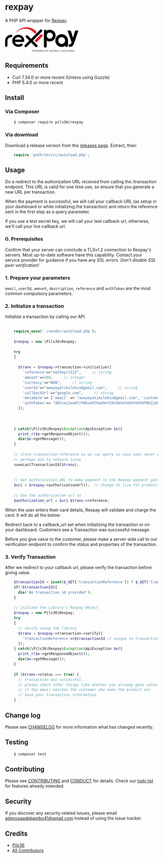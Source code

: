 # rexpay


A PHP API wrapper for [Rexpay](https://www.myrexpay.com/).

[![Rexpay](img/rexpay.svg "Rexpay")](https://www.myrexpay.com/)

## Requirements
- Curl 7.34.0 or more recent (Unless using Guzzle)
- PHP 5.4.0 or more recent

## Install

### Via Composer

``` bash
    $ composer require pils36/rexpay
```

### Via download

Download a release version from the [releases page](https://github.com/Pils36/rexpay/releases).
Extract, then:
``` php
    require 'path/to/src/autoload.php';
```

## Usage

Do a redirect to the authorization URL received from calling the /transaction endpoint. This URL is valid for one time use, so ensure that you generate a new URL per transaction.

When the payment is successful, we will call your callback URL (as setup in your dashboard or while initializing the transaction) and return the reference sent in the first step as a query parameter.

If you use a test secret key, we will call your test callback url, otherwise, we'll call your live callback url.

### 0. Prerequisites
Confirm that your server can conclude a TLSv1.2 connection to Rexpay's servers. Most up-to-date software have this capability. Contact your service provider for guidance if you have any SSL errors.
*Don't disable SSL peer verification!*

### 1. Prepare your parameters
`email`, `userId`, `amount`, `description`, `reference` and `authToken` are the most common compulsory parameters.

### 2. Initialize a transaction
Initialize a transaction by calling our API.

```php

    require_once('./vendor/autoload.php');

    $rexpay = new \Pils36\Rexpay;
    
    try
    {

      $tranx = $rexpay->transaction->initialize([
        'reference'=>"sm23oyr1122",     // string   
        'amount'=>200,     // integer   
        'currency'=>"NGN",     // string   
        'userId'=>"awoyeyetimilehin@gmail.com",     // string   
        'callbackUrl'=>"google.com",     // string   
        'metadata'=> ['email' => "awoyeyetimilehin@gmail.com", 'customerName' => "Victor Musa"], // string
        'authToken'=> "dGFsazJwaGFzYWhzeXlhaG9vY29tOmYwYmVkYmVhOTNkZjA5MjY0YTRmMDlhNmIzOGRlNmU5YjkyNGI2Y2I5MmJmNGEwYzA3Y2U0NmYyNmY4NQ==" // string 
      ]);



    } catch(\Pils36\Rexpay\Exception\ApiException $e){
      print_r($e->getResponseObject());
      die($e->getMessage());
    }

    // store transaction reference so we can query in case user never comes back
    // perhaps due to network issue
    saveLastTransactionId($tranx);


    // Get Authorization URL to make payment to the Rexpay payment gateway environment
    $uri = $rexpay->authorizationUrl();  // change to live for production

    // Use the authorization url to
    $authorization_url = $uri.$tranx->reference;

```

When the user enters their card details, Rexpay will validate and charge the card. It will do all the below:

Redirect back to a callback_url set when initializing the transaction or on your dashboard. Customers see a Transaction was successful message.


Before you give value to the customer, please make a server-side call to our verification endpoint to confirm the status and properties of the transaction.


### 3. Verify Transaction
After we redirect to your callback url, please verify the transaction before giving value.

```php
    $transactionId = isset($_GET['transactionReference']) ? $_GET['transactionReference'] : '';
    if(!$transactionId){
      die('No transaction id provided');
    }

    // initiate the Library's Rexpay Object
    $rexpay = new Pils36\Rexpay;
    try
    {
      // verify using the library
      $tranx = $rexpay->transaction->verify([
        'transactionReference'=>$transactionId // unique to transactions
      ]);
    } catch(\Pils36\Rexpay\Exception\ApiException $e){
      print_r($e->getResponseObject());
      die($e->getMessage());
    }

    if ($tranx->status === true) {
      // transaction was successful...
      // please check other things like whether you already gave value for this transactions
      // if the email matches the customer who owns the product etc
      // Save your transaction information
    }
```


## Change log

Please see [CHANGELOG](CHANGELOG.md) for more information what has changed recently.

## Testing

``` bash
    $ composer test
```

## Contributing

Please see [CONTRIBUTING](.github/CONTRIBUTING.md) and [CONDUCT](.github/CONDUCT.md) for details. Check our [todo list](TODO.md) for features already intended.

## Security

If you discover any security related issues, please email adenugaadebambo41@gmail.com instead of using the issue tracker.

## Credits

- [Pils36][link-author]
- [All Contributors][link-contributors]


[link-author]: https://github.com/Pils36
[link-contributors]: ../../contributors
